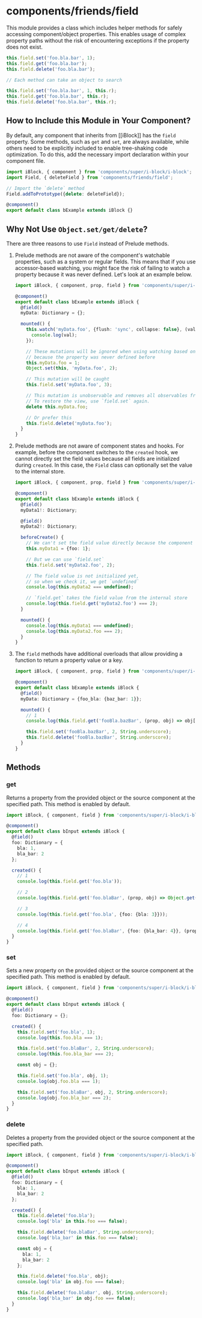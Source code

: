 # components/friends/field

This module provides a class which includes helper methods for safely accessing component/object properties.
This enables usage of complex property paths without the risk of encountering exceptions if the property does not exist.

```js
this.field.set('foo.bla.bar', 1);
this.field.get('foo.bla.bar');
this.field.delete('foo.bla.bar');

// Each method can take an object to search

this.field.set('foo.bla.bar', 1, this.r);
this.field.get('foo.bla.bar', this.r);
this.field.delete('foo.bla.bar', this.r);
```

## How to Include this Module in Your Component?

By default, any component that inherits from [[iBlock]] has the `field` property.
Some methods, such as `get` and `set`, are always available,
while others need to be explicitly included to enable tree-shaking code optimization.
To do this, add the necessary import declaration within your component file.

```typescript
import iBlock, { component } from 'components/super/i-block/i-block';
import Field, { deleteField } from 'components/friends/field';

// Import the `delete` method
Field.addToPrototype({delete: deleteField});

@component()
export default class bExample extends iBlock {}
```

## Why Not Use `Object.set/get/delete`?

There are three reasons to use `Field` instead of Prelude methods.

1. Prelude methods are not aware of the component's watchable properties, such as a system or regular fields.
   This means that if you use accessor-based watching,
   you might face the risk of failing to watch a property because it was never defined.
   Let's look at an example below.

   ```typescript
   import iBlock, { component, prop, field } from 'components/super/i-block/i-block';

   @component()
   export default class bExample extends iBlock {
     @field()
     myData: Dictionary = {};

     mounted() {
       this.watch('myData.foo', {flush: 'sync', collapse: false}, (val) => {
         console.log(val);
       });

       // These mutations will be ignored when using watching based on accessors due to technical restrictions,
       // because the property was never defined before
       this.myData.foo = 1;
       Object.set(this, 'myData.foo', 2);

       // This mutation will be caught
       this.field.set('myData.foo', 3);

       // This mutation is unobservable and removes all observables from the property.
       // To restore the view, use `field.set` again.
       delete this.myData.foo;

       // Or prefer this
       this.field.delete('myData.foo');
     }
   }
   ```

2. Prelude methods are not aware of component states and hooks.
   For example, before the component switches to the `created` hook,
   we cannot directly set the field values because all fields are initialized during `created`.
   In this case, the `Field` class can optionally set the value to the internal store.

   ```typescript
   import iBlock, { component, prop, field } from 'components/super/i-block/i-block';

   @component()
   export default class bExample extends iBlock {
     @field()
     myData1!: Dictionary;

     @field()
     myData2!: Dictionary;

     beforeCreate() {
       // We can't set the field value directly because the component hasn't switched to `created` yet
       this.myData1 = {foo: 1};

       // But we can use `field.set`
       this.field.set('myData2.foo', 2);

       // The field value is not initialized yet,
       // so when we check it, we get `undefined`
       console.log(this.myData2 === undefined);

       // `field.get` takes the field value from the internal store
       console.log(this.field.get('myData2.foo') === 2);
     }

     mounted() {
       console.log(this.myData1 === undefined);
       console.log(this.myData2.foo === 2);
     }
   }
   ```

3. The `field` methods have additional overloads that allow providing a function to return a property value or a key.

   ```typescript
   import iBlock, { component, prop, field } from 'components/super/i-block/i-block';

   @component()
   export default class bExample extends iBlock {
     @field()
     myData: Dictionary = {foo_bla: {baz_bar: 1}};

     mounted() {
       // 1
       console.log(this.field.get('fooBla.bazBar', (prop, obj) => obj[prop.underscore()]));

       this.field.set('fooBla.bazBar', 2, String.underscore);
       this.field.delete('fooBla.bazBar', String.underscore);
     }
   }
   ```

## Methods

### get

Returns a property from the provided object or the source component at the specified path.
This method is enabled by default.

```typescript
import iBlock, { component, field } from 'components/super/i-block/i-block';

@component()
export default class bInput extends iBlock {
  @field()
  foo: Dictionary = {
    bla: 1,
    bla_bar: 2
  };

  created() {
    // 1
    console.log(this.field.get('foo.bla'));

    // 2
    console.log(this.field.get('foo.blaBar', (prop, obj) => Object.get(obj, prop.underscore())));

    // 3
    console.log(this.field.get('foo.bla', {foo: {bla: 3}}));

    // 4
    console.log(this.field.get('foo.blaBar', {foo: {bla_bar: 4}}, (prop, obj) => Object.get(obj, prop.underscore())));
  }
}
```

### set

Sets a new property on the provided object or the source component at the specified path.
This method is enabled by default.

```typescript
import iBlock, { component, field } from 'components/super/i-block/i-block';

@component()
export default class bInput extends iBlock {
  @field()
  foo: Dictionary = {};

  created() {
    this.field.set('foo.bla', 1);
    console.log(this.foo.bla === 1);

    this.field.set('foo.blaBar', 2, String.underscore);
    console.log(this.foo.bla_bar === 2);

    const obj = {};

    this.field.set('foo.bla', obj, 1);
    console.log(obj.foo.bla === 1);

    this.field.set('foo.blaBar', obj, 2, String.underscore);
    console.log(obj.foo.bla_bar === 2);
  }
}
```

### delete

Deletes a property from the provided object or the source component at the specified path.

```typescript
import iBlock, { component, field } from 'components/super/i-block/i-block';

@component()
export default class bInput extends iBlock {
  @field()
  foo: Dictionary = {
    bla: 1,
    bla_bar: 2
  };

  created() {
    this.field.delete('foo.bla');
    console.log('bla' in this.foo === false);

    this.field.delete('foo.blaBar', String.underscore);
    console.log('bla_bar' in this.foo === false);

    const obj = {
      bla: 1,
      bla_bar: 2
    };

    this.field.delete('foo.bla', obj);
    console.log('bla' in obj.foo === false);

    this.field.delete('foo.blaBar', obj, String.underscore);
    console.log('bla_bar' in obj.foo === false);
  }
}
```
